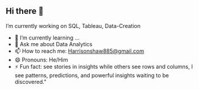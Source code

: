 ## Hi there 👋
I’m currently working on SQL, Tableau, Data-Creation
- 🌱 I’m currently learning ...
- 💬 Ask me about Data Analytics
- 📫 How to reach me: Harrisonshaw885@gmail.com
- 😄 Pronouns: He/Him
- ⚡ Fun fact:  see stories in insights while others see rows and columns, I see patterns, predictions, and powerful insights waiting to be discovered."
<!--
**Harrison-is-cool/Harrison-is-cool** is a ✨ _special_ ✨ repository because its `README.md` (this file) appears on your GitHub profile.

Here are some ideas to get you started:

- 🔭 I’m currently working on ...
- 🌱 I’m currently learning ...
- 👯 I’m looking to collaborate on ...
- 🤔 I’m looking for help with ...
- 💬 Ask me about ...
- 📫 How to reach me: ...
- 😄 Pronouns: ...
- ⚡ Fun fact: ...
-->
